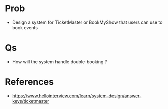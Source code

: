 # Prob
- Design a system for TicketMaster or BookMyShow that users can use to book events

# Qs
- How will the system handle double-booking ?

# References
- https://www.hellointerview.com/learn/system-design/answer-keys/ticketmaster
